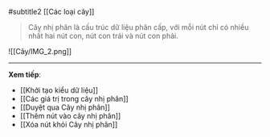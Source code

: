 #subtitle2 [[Các loại cây]]

> Cây nhị phân là cấu trúc dữ liệu phân cấp, với mỗi nút chỉ có nhiều nhất hai nút con, nút con trái và nút con phải.

![[Cây/IMG_2.png]]

---
**Xem tiếp**: 
- [[Khởi tạo kiểu dữ liệu]]
- [[Các giá trị trong cây nhị phân]]
- [[Duyệt qua Cây nhị phân]]
- [[Thêm nút vào cây nhị phân]]
- [[Xóa nút khỏi Cây nhị phân]]
